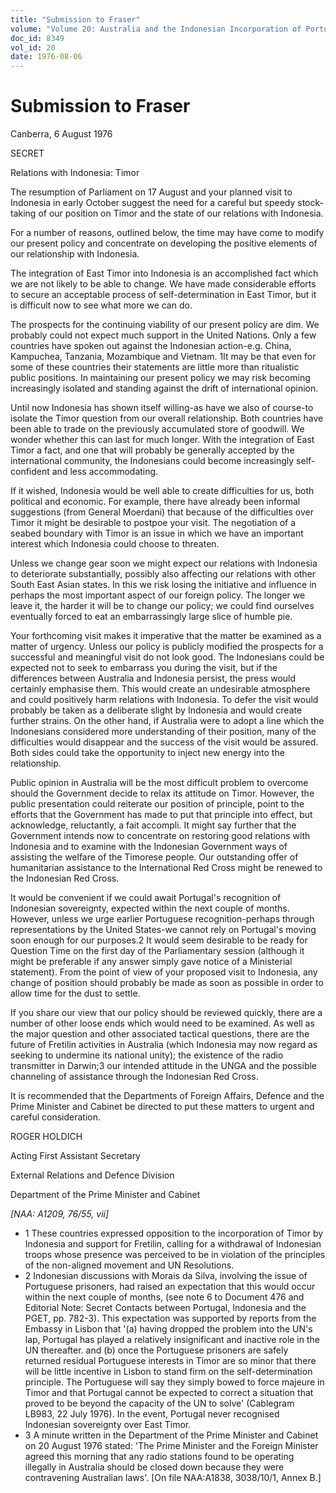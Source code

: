 ```yaml
---
title: "Submission to Fraser"
volume: "Volume 20: Australia and the Indonesian Incorporation of Portuguese Timor, 1974-1976"
doc_id: 8349
vol_id: 20
date: 1976-08-06
---
```


# Submission to Fraser

Canberra, 6 August 1976

SECRET

Relations with Indonesia: Timor

The resumption of Parliament on 17 August and your planned visit to Indonesia in early October suggest the need for a careful but speedy stock-taking of our position on Timor and the state of our relations with Indonesia.

For a number of reasons, outlined below, the time may have come to modify our present policy and concentrate on developing the positive elements of our relationship with Indonesia.

The integration of East Timor into Indonesia is an accomplished fact which we are not likely to be able to change. We have made considerable efforts to secure an acceptable process of self-determination in East Timor, but it is difficult now to see what more we can do.

The prospects for the continuing viability of our present policy are dim. We probably could not expect much support in the United Nations. Only a few countries have spoken out against the Indonesian action-e.g. China, Kampuchea, Tanzania, Mozambique and Vietnam. 1It may be that even for some of these countries their statements are little more than ritualistic public positions. In maintaining our present policy we may risk becoming increasingly isolated and standing against the drift of international opinion.

Until now Indonesia has shown itself willing-as have we also of course-to isolate the Timor question from our overall relationship. Both countries have been able to trade on the previously accumulated store of goodwill. We wonder whether this can last for much longer. With the integration of East Timor a fact, and one that will probably be generally accepted by the international community, the Indonesians could become increasingly self-confident and less accommodating.

If it wished, Indonesia would be well able to create difficulties for us, both political and economic. For example, there have already been informal suggestions (from General Moerdani) that because of the difficulties over Timor it might be desirable to postpoe your visit. The negotiation of a seabed boundary with Timor is an issue in which we have an important interest which Indonesia could choose to threaten.

Unless we change gear soon we might expect our relations with Indonesia to deteriorate substantially, possibly also affecting our relations with other South East Asian states. In this we risk losing the initiative and influence in perhaps the most important aspect of our foreign policy. The longer we leave it, the harder it will be to change our policy; we could find ourselves eventually forced to eat an embarrassingly large slice of humble pie.

Your forthcoming visit makes it imperative that the matter be examined as a matter of urgency. Unless our policy is publicly modified the prospects for a successful and meaningful visit do not look good. The Indonesians could be expected not to seek to embarrass you during the visit, but if the differences between Australia and Indonesia persist, the press would certainly emphasise them. This would create an undesirable atmosphere and could positively harm relations with Indonesia. To defer the visit would probably be taken as a deliberate slight by Indonesia and would create further strains. On the other hand, if Australia were to adopt a line which the Indonesians considered more understanding of their position, many of the difficulties would disappear and the success of the visit would be assured. Both sides could take the opportunity to inject new energy into the relationship.

Public opinion in Australia will be the most difficult problem to overcome should the Government decide to relax its attitude on Timor. However, the public presentation could reiterate our position of principle, point to the efforts that the Government has made to put that principle into effect, but acknowledge, reluctantly, a fait accompli. It might say further that the Government intends now to concentrate on restoring good relations with Indonesia and to examine with the Indonesian Government ways of assisting the welfare of the Timorese people. Our outstanding offer of humanitarian assistance to the International Red Cross might be renewed to the Indonesian Red Cross.

It would be convenient if we could await Portugal's recognition of Indonesian sovereignty, expected within the next couple of months. However, unless we urge earlier Portuguese recognition-perhaps through representations by the United States-we cannot rely on Portugal's moving soon enough for our purposes.2 It would seem desirable to be ready for Question Time on the first day of the Parliamentary session (although it might be preferable if any answer simply gave notice of a Ministerial statement). From the point of view of your proposed visit to Indonesia, any change of position should probably be made as soon as possible in order to allow time for the dust to settle.

If you share our view that our policy should be reviewed quickly, there are a number of other loose ends which would need to be examined. As well as the major question and other associated tactical questions, there are the future of Fretilin activities in Australia (which Indonesia may now regard as seeking to undermine its national unity); the existence of the radio transmitter in Darwin;3 our intended attitude in the UNGA and the possible channeling of assistance through the Indonesian Red Cross.

It is recommended that the Departments of Foreign Affairs, Defence and the Prime Minister and Cabinet be directed to put these matters to urgent and careful consideration.

ROGER HOLDICH

Acting First Assistant Secretary

External Relations and Defence Division

Department of the Prime Minister and Cabinet

_[NAA: A1209, 76/55, vii]_

  * 1 These countries expressed opposition to the incorporation of Timor by Indonesia and support for Fretilin, calling for a withdrawal of Indonesian troops whose presence was perceived to be in violation of the principles of the non-aligned movement and UN Resolutions. 
  * 2 Indonesian discussions with Morais da Silva, involving the issue of Portuguese prisoners, had raised an expectation that this would occur within the next couple of months, (see note 6 to Document 476 and Editorial Note: Secret Contacts between Portugal, Indonesia and the PGET, pp. 782-3). This expectation was supported by reports from the Embassy in Lisbon that '(a) having dropped the problem into the UN's lap, Portugal has played a relatively insignificant and inactive role in the UN thereafter. and (b) once the Portuguese prisoners are safely returned residual Portuguese interests in Timor are so minor that there will be little incentive in Lisbon to stand firm on the self-determination principle. The Portuguese will say they simply bowed to force majeure in Timor and that Portugal cannot be expected to correct a situation that proved to be beyond the capacity of the UN to solve' (Cablegram LB983, 22 July 1976). In the event, Portugal never recognised Indonesian sovereignty over East Timor.
  * 3 A minute written in the Department of the Prime Minister and Cabinet on 20 August 1976 stated: 'The Prime Minister and the Foreign Minister agreed this morning that any radio stations found to be operating illegally in Australia should be closed down because they were contravening Australian laws'. [On file NAA:A1838, 3038/10/1, Annex B.]


